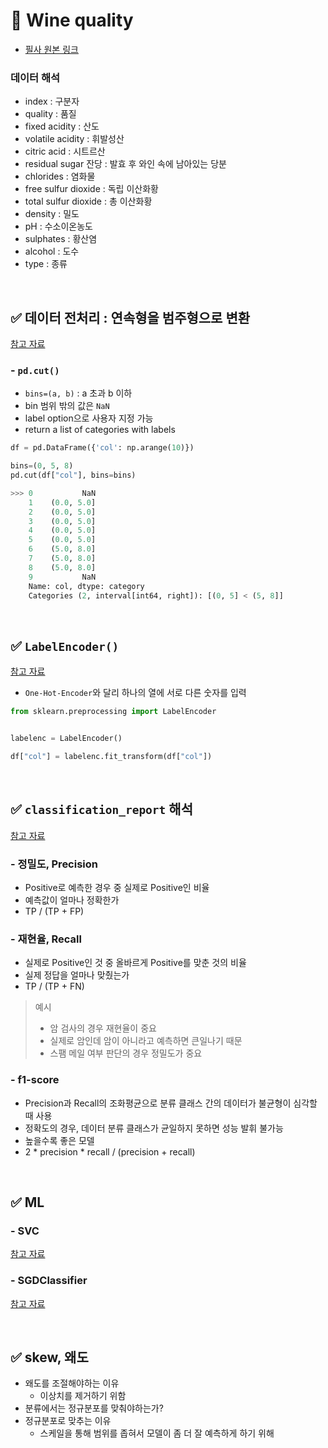 # 🦁 Wine quality

* [필사 원본 링크](https://www.kaggle.com/code/vishalyo990/prediction-of-quality-of-wine/notebook)

### 데이터 해석 
* index : 구분자
* quality : 품질
* fixed acidity : 산도
* volatile acidity : 휘발성산
* citric acid : 시트르산
* residual sugar 잔당 : 발효 후 와인 속에 남아있는 당분
* chlorides : 염화물
* free sulfur dioxide : 독립 이산화황
* total sulfur dioxide : 총 이산화황
* density : 밀도
* pH : 수소이온농도
* sulphates : 황산염
* alcohol : 도수
* type : 종류

<br>

## ✅ 데이터 전처리 : 연속형을 범주형으로 변환
[참고 자료](https://rfriend.tistory.com/521)


### - `pd.cut()`
* `bins=(a, b)` : a 초과 b 이하
* bin 범위 밖의 값은 `NaN`
* label option으로 사용자 지정 가능
* return a list of categories with labels

```python
df = pd.DataFrame({'col': np.arange(10)})

bins=(0, 5, 8)
pd.cut(df["col"], bins=bins)

>>> 0           NaN
    1    (0.0, 5.0]
    2    (0.0, 5.0]
    3    (0.0, 5.0]
    4    (0.0, 5.0]
    5    (0.0, 5.0]
    6    (5.0, 8.0]
    7    (5.0, 8.0]
    8    (5.0, 8.0]
    9           NaN
    Name: col, dtype: category
    Categories (2, interval[int64, right]): [(0, 5] < (5, 8]]
```
<br>


## ✅ `LabelEncoder()`
[참고 자료](https://mizykk.tistory.com/10)

* `One-Hot-Encoder`와 달리 하나의 열에 서로 다른 숫자를 입력

```python
from sklearn.preprocessing import LabelEncoder


labelenc = LabelEncoder()

df["col"] = labelenc.fit_transform(df["col"])
```




<br>

## ✅ `classification_report` 해석
[참고 자료](https://velog.io/@ljs7463/%EB%A8%B8%EC%8B%A0%EB%9F%AC%EB%8B%9D-%EB%AA%A8%EB%8D%B8-%ED%8F%89%EA%B0%80%EC%A0%95%EB%B0%80%EB%8F%84%EC%9E%AC%ED%98%84%EC%9C%A8f1-score%EB%93%B1)

### - 정밀도, Precision
  * Positive로 예측한 경우 중 실제로 Positive인 비율
  * 예측값이 얼마나 정확한가 
  * TP / (TP + FP)
### - 재현율, Recall
  * 실제로 Positive인 것 중 올바르게 Positive를 맞춘 것의 비율
  * 실제 정답을 얼마나 맞췄는가
  * TP / (TP + FN)
  
> 예시 <br>
> * 암 검사의 경우 재현율이 중요
> * 실제로 암인데 암이 아니라고 예측하면 큰일나기 때문
> * 스팸 메일 여부 판단의 경우 정밀도가 중요


### - f1-score
* Precision과 Recall의 조화평균으로 분류 클래스 간의 데이터가 불균형이 심각할 때 사용
* 정확도의 경우, 데이터 분류 클래스가 균일하지 못하면 성능 발휘 불가능
* 높을수록 좋은 모델
* 2 * precision * recall / (precision + recall)

<br>

## ✅ ML
### - SVC
[참고 자료](https://inuplace.tistory.com/600)

### - SGDClassifier
[참고 자료](https://codingsmu.tistory.com/97)

<br>

## ✅ skew, 왜도

* 왜도를 조절해야하는 이유 
  * 이상치를 제거하기 위함
* 분류에서는 정규분포를 맞춰야하는가?
* 정규분포로 맞추는 이유
  * 스케일을 통해 범위를 좁혀서 모델이 좀 더 잘 예측하게 하기 위해